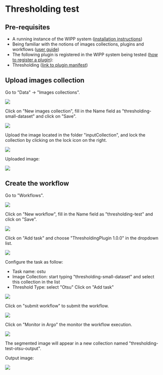 # Thresholding test

## Pre-requisites

- A running instance of the WIPP system ([installation instructions](../deployment/wipp-complete-single-node/README.md))
- Being familiar with the notions of images collections, plugins and workflows ([user guide](../user-guide/README.md))
- The following plugin is registered in the WIPP system being tested ([how to register a plugin](../user-guide/plugins/README.md)):
 - Thresholding ([link to plugin manifest](https://github.com/usnistgov/WIPP-thresholding-plugin/blob/master/plugin.json))
 
## Upload images collection

Go to "Data" -> "Images collections".  

![](screenshots/images-collections.png)  


Click on "New images collection", fill in the Name field as "thresholding-small-dataset" and click on "Save".  

![](screenshots/new-images-collection.png)  


Upload the image located in the folder "inputCollection", and lock the collection by clicking on the lock icon on the right.  

![](screenshots/images-collection-detail.png)

Uploaded image:

![](screenshots/input.png)
 
## Create the workflow

Go to "Workflows".  

![](screenshots/workflows.png)


Click on "New workflow", fill in the Name field as "thresholding-test" and click on "Save".  

![](screenshots/new-workflow.png)


Click on "Add task" and choose "ThresholdingPlugin 1.0.0" in the dropdown list.  

![](screenshots/add-task.png)

Configure the task as follow:
- Task name: ostu
- Image Collection: start typing "thresholding-small-dataset" and select this collection in the list
- Threshold Type: select "Otsu"
Click on "Add task"

![](screenshots/configure-task.png)

Click on "submit workflow" to submit the workflow.

![](screenshots/submit.png)

Click on "Monitor in Argo" the monitor the workflow execution.

![](screenshots/monitor-argo.png)

The segmented image will appear in a new collection named "thresholding-test-otsu-output".

Output image:

![](screenshots/output.png)

